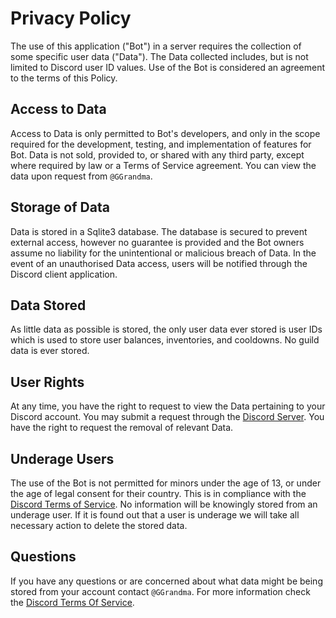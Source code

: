 # Privacy Policy

The use of this application ("Bot") in a server requires the collection of some specific user data ("Data"). The Data collected includes, but is not limited to Discord user ID values. Use of the Bot is considered an agreement to the terms of this Policy. 

## Access to Data

Access to Data is only permitted to Bot's developers, and only in the scope required for the development, testing, and implementation of features for Bot. Data is not sold, provided to, or shared with any third party, except where required by law or a Terms of Service agreement. You can view the data upon request from `@GGrandma`.

## Storage of Data

Data is stored in a Sqlite3 database. The database is secured to prevent external access, however no guarantee is provided and the Bot owners assume no liability for the unintentional or malicious breach of Data. In the event of an unauthorised Data access, users will be notified through the Discord client application.

## Data Stored

As little data as possible is stored, the only user data ever stored is user IDs which is used to store user balances, inventories, and cooldowns. No guild data is ever stored.

## User Rights

At any time, you have the right to request to view the Data pertaining to your Discord account. You may submit a request through the [Discord Server](https://discord.gg/7YP7zBcf3S). You have the right to request the removal of relevant Data.

## Underage Users

The use of the Bot is not permitted for minors under the age of 13, or under the age of legal consent for their country. This is in compliance with the [Discord Terms of Service](https://discord.com/terms). No information will be knowingly stored from an underage user. If it is found out that a user is underage we will take all necessary action to delete the stored data.

## Questions

If you have any questions or are concerned about what data might be being stored from your account contact `@GGrandma`. For more information check the [Discord Terms Of Service](https://discord.com/terms).

